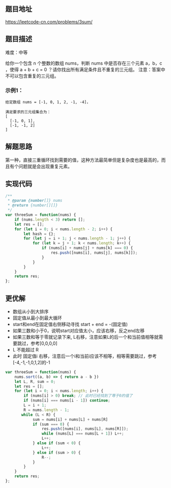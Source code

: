 ## 题目地址

https://leetcode-cn.com/problems/3sum/

## 题目描述

难度：中等

给你一个包含 n 个整数的数组 nums，判断 nums 中是否存在三个元素 a，b，c ，使得 a + b + c = 0 ？请你找出所有满足条件且不重复的三元组。
注意：答案中不可以包含重复的三元组。

### 示例1：

```
给定数组 nums = [-1, 0, 1, 2, -1, -4]，

满足要求的三元组集合为：
[
  [-1, 0, 1],
  [-1, -1, 2]
]
```

## 解题思路

第一种，直接三重循环找到需要的值，这种方法最简单但是复杂度也是最高的，而且有个问题就是会出现重复元素。

## 实现代码


```js
/**
 * @param {number[]} nums
 * @return {number[][]}
 */
var threeSum = function(nums) {
    if (nums.length < 3) return [];
    let res = [];
    for (let i = 0; i < nums.length - 2; i++) {
        let hash = {};
        for (let j = i + 1; j < nums.length - 1; j++) {
            for (let k = j + 1; k < nums.length; k++) {
                if (nums[i] + nums[j] + nums[k] === 0) {
                    res.push([nums[i], nums[j], nums[k]]);
                }
            }
        }
    }
    return res;
};
```

## 更优解

- 数组从小到大排序
- 固定值从最小到最大循环
- start和end在固定值右侧移动寻找 start + end = -(固定值)
- 如果三数和小于0，说明start对应值太小，应该右移，反之end左移
- 如果三数和等于零就记录下来, L右移，注意如果L的后一个和当前值相等就需要跳过，参考[0,0,0,0]
- L 不能超过 R
- 此时 固定值i 右移，注意后一个i和当前i应该不相等，相等需要跳过，参考[-4,-1,-1,0,1,2]的-1

```js
var threeSum = function(nums) {
    nums.sort((a, b) => { return a - b })
    let L, R, sum = 0;
    let res = [];
    for (let i = 0; i < nums.length; i++) {
        if (nums[i] > 0) break; // 此时已经找到了等于0的值了
        if (nums[i] === nums[i - 1]) continue;
        L = i + 1;
        R = nums.length - 1;
       while (L < R) {
            sum = nums[i] + nums[L] + nums[R]
            if (sum === 0) {
                res.push([nums[i], nums[L], nums[R]]);
                while (nums[L] === nums[L + 1]) L++;
                L++;
            } else if (sum < 0) {
                L++;
            } else if (sum > 0) {
                R--;
            }
        }
    }
    return res;
};
```


